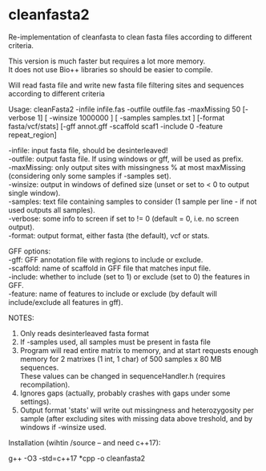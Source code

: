 # cleanfasta2
Re-implementation of cleanfasta to clean fasta files according to different criteria.

This version is much faster but requires a lot more memory.  
It does not use Bio++ libraries so should be easier to compile.  


Will read fasta file and write new fasta file filtering sites and sequences according to different criteria  

Usage: cleanFasta2 -infile infile.fas -outfile outfile.fas -maxMissing 50 [-verbose 1] [ -winsize 1000000 ] [ -samples samples.txt ] [-format fasta/vcf/stats] [-gff annot.gff -scaffold scaf1 -include 0 -feature repeat_region]  
  
-infile: input fasta file, should be desinterleaved!  
-outfile: output fasta file. If using windows or gff, will be used as prefix.  
-maxMissing: only output sites with missingness % at most maxMissing (considering only some samples if -samples set).  
-winsize: output in windows of defined size (unset or set to < 0 to output single window).  
-samples: text file containing samples to consider (1 sample per line - if not used outputs all samples).  
-verbose: some info to screen if set to != 0 (default = 0, i.e. no screen output).  
-format: output format, either fasta (the default), vcf or stats.  
  
    
GFF options:  
-gff: GFF annotation file with regions to include or exclude.  
-scaffold: name of scaffold in GFF file that matches input file.  
-include: whether to include (set to 1) or exclude (set to 0) the features in GFF.  
-feature: name of features to include or exclude (by default will include/exclude all features in gff).  

NOTES: 
1. Only reads desinterleaved fasta format  
2. If -samples used, all samples must be present in fasta file  
3. Program will read entire matrix to memory, and at start requests enough memory for 2 matrixes (1 int, 1 char) of 500 samples x 80 MB sequences.  
   These values can be changed in sequenceHandler.h (requires recompilation).  
4. Ignores gaps (actually, probably crashes with gaps under some settings).  
5. Output format 'stats' will write out missingness and heterozygosity per sample (after excluding sites with missing data above treshold, and by windows if -winsize used.  


Installation (wihtin /source – and need c++17):  

g++ -O3 -std=c++17 *cpp -o cleanfasta2

